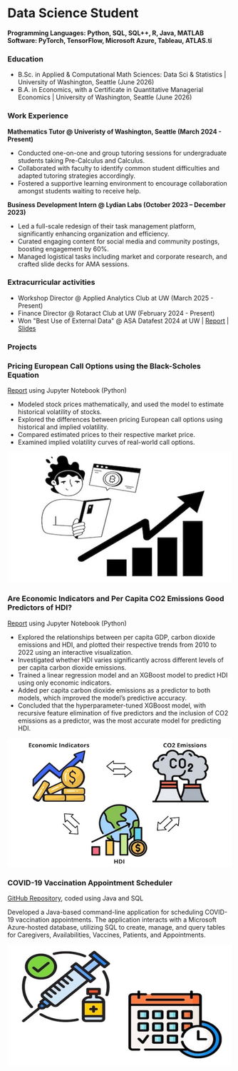 # Data Science Student

**Programming Languages: Python, SQL, SQL++, R, Java, MATLAB** \
**Software: PyTorch, TensorFlow, Microsoft Azure, Tableau, ATLAS.ti**

### Education
- B.Sc. in Applied & Computational Math Sciences: Data Sci & Statistics | University of Washington, Seattle (June 2026)
- B.A. in Economics, with a Certificate in Quantitative Managerial Economics | University of Washington, Seattle (June 2026)

### Work Experience 
**Mathematics Tutor @ Univeristy of Washington, Seattle (March 2024 - Present)**
- Conducted one-on-one and group tutoring sessions for undergraduate students taking Pre-Calculus and Calculus.
- Collaborated with faculty to identify common student difficulties and adapted tutoring strategies accordingly.
- Fostered a supportive learning environment to encourage collaboration amongst students waiting to receive help.

**Business Development Intern @ Lydian Labs (October 2023 – December 2023)** 
- Led a full-scale redesign of their task management platform, significantly enhancing organization and efficiency.
- Curated engaging content for social media and community postings, boosting engagement by 60%.
- Managed logistical tasks including market and corporate research, and crafted slide decks for AMA sessions.

### Extracurricular activities
- Workshop Director @ Applied Analytics Club at UW (March 2025 - Present)
- Finance Director @ Rotaract Club at UW (February 2024 - Present)
- Won "Best Use of External Data" @ ASA Datafest 2024 at UW | [Report](https://github.com/kasvinatirumal/ASA-DataFest-2024/blob/main/ASA-DataFest-2024-Report.pdf) | [Slides](https://github.com/kasvinatirumal/ASA-DataFest-2024/blob/main/ASA-DataFest-2024-Presentation.pdf)

### Projects
### Pricing European Call Options using the Black-Scholes Equation
[Report](https://github.com/kasvinatirumal/wdrp_wi25/blob/main/Pricing_European_Call_Options.ipynb) using Jupyter Notebook (Python)
- Modeled stock prices mathematically, and used the model to estimate historical volatility of stocks.
- Explored the differences between pricing European call options using historical and implied volatility.
- Compared estimated prices to their respective market price.
- Examined implied volatility curves of real-world call options.
  
![Pricing European Call Options](/assets/img/project1.jpg)

### Are Economic Indicators and Per Capita CO2 Emissions Good Predictors of HDI?
[Report](https://github.com/kasvinatirumal/predicting-hdi/blob/main/project.ipynb) using Jupyter Notebook (Python)
- Explored the relationships between per capita GDP, carbon dioxide emissions and HDI, and plotted their respective trends from 2010 to 2022 using an interactive visualization.
- Investigated whether HDI varies significantly across different levels of per capita carbon dioxide emissions.
- Trained a linear regression model and an XGBoost model to predict HDI using only economic indicators.
- Added per capita carbon dioxide emissions as a predictor to both models, which improved the model’s predictive accuracy.
- Concluded that the hyperparameter-tuned XGBoost model, with recursive feature elimination of five predictors and the inclusion of CO2 emissions as a predictor, was the most accurate model for predicting HDI.
  
![Economic Indictors, CO2 Emissions, HDI](/assets/img/project2.jpg)

### COVID-19 Vaccination Appointment Scheduler
[GitHub Repository](https://github.com/kasvinatirumal/vaccine-scheduler/tree/main/src/main), coded using Java and SQL

Developed a Java-based command-line application for scheduling COVID-19 vaccination appointments. The application interacts with a Microsoft Azure-hosted database, utilizing SQL to create, manage, and query tables for Caregivers, Availabilities, Vaccines, Patients, and Appointments.

![Covid-19 Scheduler](/assets/img/project3.jpg)
